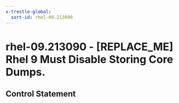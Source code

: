 ```yaml
---
x-trestle-global:
  sort-id: rhel-09.213090
---
```


# rhel-09.213090 - \[REPLACE_ME\] Rhel 9 Must Disable Storing Core Dumps.

## Control Statement
